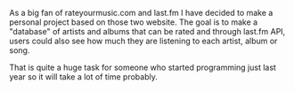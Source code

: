 As a big fan of rateyourmusic.com and last.fm I have decided to make a personal project based on those two website. The goal is to make a "database" of artists and albums that can be rated and through last.fm API, users could also see how much they are listening to each artist, album or song.

That is quite a huge task for someone who started programming just last year so it will take a lot of time probably.

